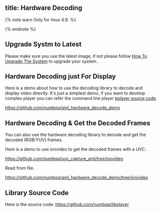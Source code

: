 title: Hardware Decoding
---

{% note warn Only for linux 4.9. %}

{% endnote %}

## Upgrade Systm to Latest

Please make sure you use the latest image, if not please follow [How To Upgrade The System](/linux/im1/UpgradeSystem.html) to upgrade your system.

## Hardware Decoding just For Display

Here is a demo about how to use the decoding library to decode and display video directly. It's just a simplest demo, if you want to develop complex player you can refer the command line player [kplayer source code](https://github.com/numbqq/libplayer).

https://github.com/numbqq/aml_hardware_decode_demo

## Hardware Decoding & Get the Decoded Frames

You can also use the hardware decoding library to decode and get the decoded (RGB/YUV) frames.

Here is a demo to use ionvideo to get the decoded frames with a UVC.

https://github.com/numbqq/uvc_capture_aml/tree/ionvideo

Read from file.

https://github.com/numbqq/aml_hardware_decode_demo/tree/ionvideo

## Library Source Code

Here is the source code: https://github.com/numbqq/libplayer

